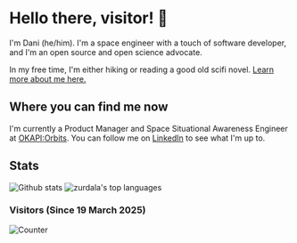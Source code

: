 # Hello there, visitor! 👋
I'm Dani (he/him). I'm a space engineer with a touch of software developer, and I'm an open source and open science advocate. 

In my free time, I'm either hiking or reading a good old scifi novel.
[Learn more about me here.](https://www.zurdala.es)

## Where you can find me now

I'm currently a Product Manager and Space Situational Awareness Engineer at [OKAPI:Orbits](https://www.okapiorbits.space).
You can follow me on [LinkedIn](https://www.linkedin.com/in/daniel-lubar/) to see what I'm up to.
 

## Stats

![Github stats](https://github-readme-stats.vercel.app/api?username=zurdala&theme=aura&hide_title=true&show_icons=true&include_all_commits=true&count_private=true)
![zurdala's top languages](https://github-readme-stats.vercel.app/api/top-langs/?username=zurdala&theme=aura&hide_title=true&layout=compact&langs_count=10&hide=html)

### Visitors (Since 19 March 2025)

![Counter](https://count.getloli.com/get/@zurdala?theme=sketch-2)
